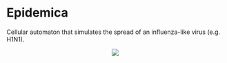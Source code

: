 # Epidemica
Cellular automaton that simulates the spread of an influenza-like virus (e.g. H1N1).

<p align="center">
  <img src="https://www.dropbox.com/s/7x4tlgp8d6kk36h/epidemica.png?raw=1" />
</p>
